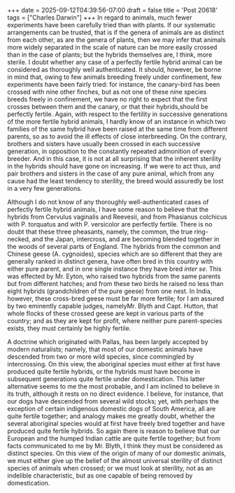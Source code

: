 +++
date = 2025-09-12T04:39:56-07:00
draft = false
title = 'Post 20618'
tags = ["Charles Darwin"]
+++
In regard to animals, much fewer experiments have been carefully tried than with plants. If our systematic arrangements can be trusted, that is if the genera of animals are as distinct from each other, as are the genera of plants, then we may infer that animals more widely separated in the scale of nature can be more easily crossed than in the case of plants; but the hybrids themselves are, I think, more sterile. I doubt whether any case of a perfectly fertile hybrid animal can be considered as thoroughly well authenticated. It should, however, be borne in mind that, owing to few animals breeding freely under confinement, few experiments have been fairly tried: for instance, the canary-bird has been crossed with nine other finches, but as not one of these nine species breeds freely in confinement, we have no right to expect that the first crosses between them and the canary, or that their hybrids,should be perfectly fertile. Again, with respect to the fertility in successive generations of the more fertile hybrid animals, I hardly know of an instance in which two families of the same hybrid have been raised at the same time from different parents, so as to avoid the ill effects of close interbreeding. On the contrary, brothers and sisters have usually been crossed in each successive generation, in opposition to the constantly repeated admonition of every breeder. And in this case, it is not at all surprising that the inherent sterility in the hybrids should have gone on increasing. If we were to act thus, and pair brothers and sisters in the case of any pure animal, which from any cause had the least tendency to sterility, the breed would assuredly be lost in a very few generations.

Although I do not know of any thoroughly well-authenticated cases of perfectly fertile hybrid animals, I have some reason to believe that the hybrids from Cervulus vaginalis and Reevesii, and from Phasianus colchicus with P. torquatus and with P. versicolor are perfectly fertile. There is no doubt that these three pheasants, namely, the common, the true ring-necked, and the Japan, intercross, and are becoming blended together in the woods of several parts of England. The hybrids from the common and Chinese geese (A. cygnoides), species which are so different that they are generally ranked in distinct genera, have often bred in this country with either pure parent, and in one single instance they have bred _inter se_. This was effected by Mr. Eyton, who raised two hybrids from the same parents but from different hatches; and from these two birds he raised no less than eight hybrids (grandchildren of the pure geese) from one nest. In India, however, these cross-bred geese must be far more fertile; for I am assured by two eminently capable judges, namelyMr. Blyth and Capt. Hutton, that whole flocks of these crossed geese are kept in various parts of the country; and as they are kept for profit, where neither pure parent-species exists, they must certainly be highly fertile.

A doctrine which originated with Pallas, has been largely accepted by modern naturalists; namely, that most of our domestic animals have descended from two or more wild species, since commingled by intercrossing. On this view, the aboriginal species must either at first have produced quite fertile hybrids, or the hybrids must have become in subsequent generations quite fertile under domestication. This latter alternative seems to me the most probable, and I am inclined to believe in its truth, although it rests on no direct evidence. I believe, for instance, that our dogs have descended from several wild stocks; yet, with perhaps the exception of certain indigenous domestic dogs of South America, all are quite fertile together; and analogy makes me greatly doubt, whether the several aboriginal species would at first have freely bred together and have produced quite fertile hybrids. So again there is reason to believe that our European and the humped Indian cattle are quite fertile together; but from facts communicated to me by Mr. Blyth, I think they must be considered as distinct species. On this view of the origin of many of our domestic animals, we must either give up the belief of the almost universal sterility of distinct species of animals when crossed; or we must look at sterility, not as an indelible characteristic, but as one capable of being removed by domestication.
